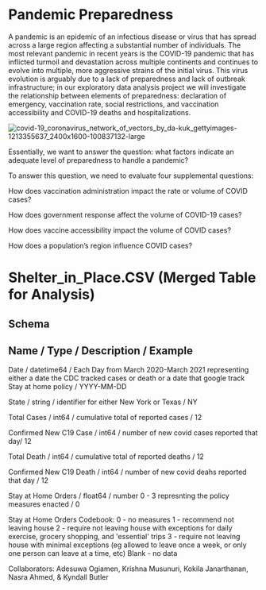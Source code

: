 # Pandemic Preparedness
A pandemic is an epidemic of an infectious disease or virus that has spread across a large region affecting a substantial number of individuals. The most relevant pandemic in recent years is the COVID-19 pandemic that has inflicted turmoil and devastation across multiple continents and continues to evolve into multiple, more aggressive strains of the initial virus. This virus evolution is arguably due to a lack of preparedness and lack of outbreak infrastructure; in our exploratory data analysis project we will investigate the relationship between elements of preparedness: declaration of emergency, vaccination rate, social restrictions, and vaccination accessibility and COVID-19 deaths and hospitalizations.


![covid-19_coronavirus_network_of_vectors_by_da-kuk_gettyimages-1213355637_2400x1600-100837132-large](https://user-images.githubusercontent.com/110564772/197648602-cee38ce3-8e97-4d2d-bf81-42914689c525.jpg)

Essentially, we want to answer the question: what factors indicate an adequate level of preparedness to handle a pandemic? 

To answer this question, we need to evaluate four supplemental questions:

How does vaccination administration impact the rate or volume of COVID cases?

How does government response affect the volume of COVID-19 cases? 

How does vaccine accessibility impact the volume of COVID cases? 

How does a population’s region influence COVID cases?


# Shelter_in_Place.CSV (Merged Table for Analysis)
## Schema
## Name / Type / Description / Example
Date / datetime64 / Each Day from March 2020-March 2021 representing either a date the CDC tracked cases or death or a date that google track Stay at home policy / YYYY-MM-DD 

State / string / identifier for either New York or Texas / NY

Total Cases / int64 / cumulative total of reported cases / 12

Confirmed New C19 Case / int64 / number of new covid cases reported that day/ 12

Total Death / int64 / cumulative total of reported deaths / 12

Confirmed New C19 Death / int64 / number of new covid deahs reported that day / 12

Stay at Home Orders / float64 / number 0 - 3 represnting the policy measures enacted / 0

Stay at Home Orders Codebook:
0 - no measures
1 - recommend not leaving house
2 - require not leaving house with exceptions for daily exercise, grocery shopping, and 'essential' trips
3 - require not leaving house with minimal exceptions (eg allowed to leave once a week, or only one person can leave at a time, etc)
Blank - no data 



Collaborators: Adesuwa Ogiamen, Krishna Musunuri, Kokila Janarthanan, Nasra Ahmed, & Kyndall Butler

